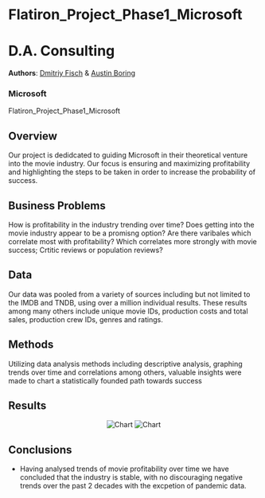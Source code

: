 # Flatiron_Project_Phase1_Microsoft
# D.A. Consulting 
**Authors**: 
[Dmitriy Fisch](https://github.com/schahmatist) 
&
[Austin Boring](https://github.com/Auustiino)
### Microsoft
Flatiron_Project_Phase1_Microsoft

## Overview
Our project is dedidcated to guiding Microsoft in their theoretical venture into the movie industry. 
Our focus is ensuring and maximizing profitability and highlighting the steps to be taken in order to increase the probability of success. 

## Business Problems
How is profitability in the industry trending over time?
  Does getting into the movie industry appear to be a promisng option?
Are there varibales which correlate most with profitability?
Which correlates more strongly with movie success; Crtitic reviews or population reviews?

## Data 
Our data was pooled from a variety of sources including but not limited to the IMDB and TNDB, using over a million individual results. These results among many others include unique movie IDs, production costs and total sales, production crew IDs, genres and ratings. 

## Methods
Utilizing data analysis methods including descriptive analysis, graphing trends over time and correlations among others, valuable insights were made to chart a statistically founded path towards success

## Results 

<p align="center">
  <img src=https://github.com/schahmatist/Flatiron_Project_Phase1_Microsoft/blob/dima/images/profit_by_year.png width="" title="Chart">
  <img src=https://github.com/schahmatist/Flatiron_Project_Phase1_Microsoft/blob/dima/images/profit_by_genre.png width="" title="Chart">
</p>

## Conclusions
- Having analysed trends of movie profitability over time we have concluded that the industry is stable, with no discouraging negative trends over the past 2 decades with the excpetion of pandemic data. 


